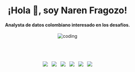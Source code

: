 <h1 align="center">¡Hola 👋, soy Naren Fragozo!</h1>
<h4 align="center">Analysta de datos colombiano interesado en los desafíos.</h4>



<div align="center">
    <img alt="coding" src="https://media4.giphy.com/media/kbRb4eyCNC0aMz5x68/giphy.gif?cid=ecf05e47p4qb9xz75tht9kxwocnjcvtfp180dkqr7xc5x6oh&rid=giphy.gif&ct=g">
</div>

#
<br>

<p align='center'>
  <a href="https://www.linkedin.com/in/narenfragozo7/"><img src="https://img.shields.io/badge/LinkedIn-%230077B5.svg?&style=for-the-badge&logo=linkedin&logoColor=white" /></a>&nbsp;&nbsp;
  <a href="https://platzi.com/p/naren-7/"><img src="https://img.shields.io/badge/Platzi-98CA3F.svg?&style=for-the-badge&logo=platzi&logoColor=white" /></a>&nbsp;&nbsp;
  <a href="https://public.tableau.com/app/profile/naren.fragozo"><img src="https://img.shields.io/badge/Tableau%20Public-orange.svg?&style=for-the-badge&logo=tableau&logoColor=white" /></a>&nbsp;&nbsp;
  <a href="https://naren-7.github.io/"><img src="https://img.shields.io/badge/Página%20Web-4AA94E.svg?&style=for-the-badge&logo=html5&logoColor=white" /></a>&nbsp;&nbsp;
  <a href="https://twitter.com/naren_fragozo"><img src="https://img.shields.io/badge/Twitter-1DA1F2.svg?&style=for-the-badge&logo=twitter&logoColor=white" /></a>&nbsp;&nbsp;
  <a href="https://medium.com/@jonznaren"><img src="https://img.shields.io/badge/Medium-%2312100E.svg?&style=for-the-badge&logo=medium&logoColor=white" /></a>
</p>
